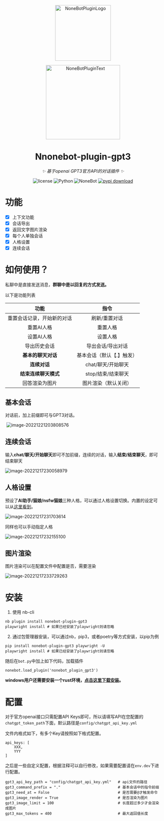 <div align="center">
  <img src="https://s2.loli.net/2022/06/16/opBDE8Swad5rU3n.png" width="180" height="180" alt="NoneBotPluginLogo">
  <br>
  <p><img src="https://s2.loli.net/2022/06/16/xsVUGRrkbn1ljTD.png" width="240" alt="NoneBotPluginText"></p>
</div>


<div align="center">

# Nnonebot-plugin-gpt3

_✨ 基于openai GPT3官方API的对话插件 ✨_

<p align="center">
  <img src="https://img.shields.io/github/license/EtherLeaF/nonebot-plugin-colab-novelai" alt="license">
  <img src="https://img.shields.io/badge/python-3.8+-blue.svg" alt="Python">
  <img src="https://img.shields.io/badge/nonebot-2.0.0r4+-red.svg" alt="NoneBot">
  <a href="https://pypi.python.org/pypi/nonebot-plugin-gpt3">
      <img src="https://img.shields.io/pypi/dm/nonebot-plugin-gpt3" alt="pypi download">
  </a>
</p>


</div>

# 功能

- [x] 上下文功能
- [x] 会话导出
- [x] 返回文字图片渲染
- [x] 每个人单独会话
- [x] 人格设置
- [x] 连续会话

# 如何使用？

私聊中是直接发送消息，**群聊中是以回复的方式发送。**

以下是功能列表

|            功能            |           指令            |
| :------------------------: | :-----------------------: |
| 重置会话记录，开始新的对话 |       刷新/重置对话       |
|         重置AI人格         |         重置人格          |
|         设置AI人格         |         设置人格          |
|        导出历史会话        |     导出会话/导出对话     |
|     **基本的聊天对话**     | 基本会话（默认【.】触发） |
|        **连续对话**        |    chat/聊天/开始聊天     |
|    **结束连续聊天模式**    |    stop/结束/结束聊天     |
|       回答渲染为图片       |   图片渲染（默认关闭）    |

## 基本会话

对话前，加上前缀即可与GPT3对话。

​	![image-20221221203808576](https://chrisyy-images.oss-cn-chengdu.aliyuncs.com/img/image-20221221203808576.png)

## 连续会话

输入**chat/聊天/开始聊天**即可不加前缀，连续的对话，输入**结束/结束聊天**，即可结束聊天

![image-20221217230058979](https://chrisyy-images.oss-cn-chengdu.aliyuncs.com/img/image-20221217230058979.png)

## 人格设置

预设了**AI助手/猫娘/nsfw猫娘**三种人格，可以通过人格设置切换。内置的设定可以从[这里看到](https://github.com/chrisyy2003/lingyin-bot/blob/main/plugins/gpt3/nonebot_plugin_gpt3/__init__.py#L16-L18)。

![image-20221217231703614](https://chrisyy-images.oss-cn-chengdu.aliyuncs.com/img/image-20221217231703614.png)

同样也可以手动指定人格

![image-20221217232155100](https://chrisyy-images.oss-cn-chengdu.aliyuncs.com/img/image-20221217232155100.png)

## 图片渲染

图片渲染可以在配置文件中配置是否，需要渲染

![image-20221217233729263](https://chrisyy-images.oss-cn-chengdu.aliyuncs.com/img/image-20221217233729263.png)

# 安装

1.  使用 nb-cli

```
nb plugin install nonebot-plugin-gpt3
playwright install # 如果已经安装了playwright则请忽略
```

2.   通过包管理器安装，可以通过nb，pip3，或者poetry等方式安装，以pip为例

```
pip install nonebot-plugin-gpt3 playwright -U
playwright install # 如果已经安装了playwright则请忽略
```

随后在`bot.py`中加上如下代码，加载插件

```
nonebot.load_plugin('nonebot_plugin_gpt3')
```

**windows用户还需要安装一个rust环境，[点击这里下载安装](https://file.chrisyy.top/rustup-setup.exe)。**

# 配置

对于官方openai接口只需配置API Keys即可，所以请填写API在您配置的`chatgpt_token_path`下面，默认路径是`config/chatgpt_api_key.yml`

文件内格式如下，有多个Key请按照如下格式配置。

```
api_keys: [
	XXX,
	YYY
]
```

之后是一些自定义配置，根据注释可以自行修改，如果需要配置请在`env.dev`下进行配置。

```
gpt3_api_key_path = "config/chatgpt_api_key.yml"   # api文件的路径
gpt3_command_prefix = "."                          # 基本会话中的指令前缀
gpt3_need_at = False                               # 是否需要@才触发命令
gpt3_image_render = True                           # 是否渲染为图片
gpt3_image_limit = 100                             # 长度超过多少才会渲染成图片
gpt3_max_tokens = 400                              # 最大返回值长度
```


